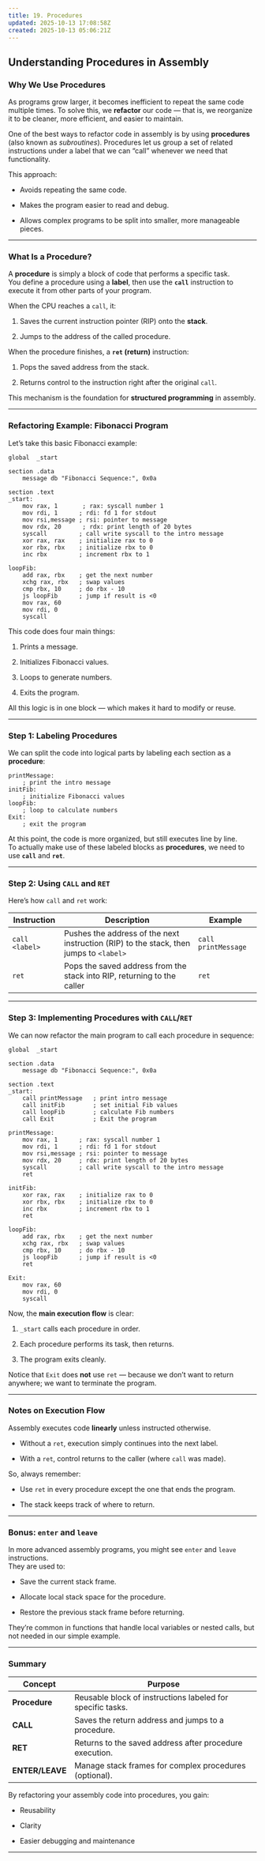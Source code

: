 ```yaml
---
title: 19. Procedures
updated: 2025-10-13 17:08:58Z
created: 2025-10-13 05:06:21Z
---
```


## Understanding Procedures in Assembly

### Why We Use Procedures

As programs grow larger, it becomes inefficient to repeat the same code multiple times. To solve this, we **refactor** our code — that is, we reorganize it to be cleaner, more efficient, and easier to maintain.

One of the best ways to refactor code in assembly is by using **procedures** (also known as *subroutines*). Procedures let us group a set of related instructions under a label that we can “call” whenever we need that functionality.

This approach:

- Avoids repeating the same code.
    
- Makes the program easier to read and debug.
    
- Allows complex programs to be split into smaller, more manageable pieces.
    

* * *

### What Is a Procedure?

A **procedure** is simply a block of code that performs a specific task.  
You define a procedure using a **label**, then use the **`call`** instruction to execute it from other parts of your program.

When the CPU reaches a `call`, it:

1.  Saves the current instruction pointer (RIP) onto the **stack**.
    
2.  Jumps to the address of the called procedure.
    

When the procedure finishes, a **`ret` (return)** instruction:

1.  Pops the saved address from the stack.
    
2.  Returns control to the instruction right after the original `call`.
    

This mechanism is the foundation for **structured programming** in assembly.

* * *

### Refactoring Example: Fibonacci Program

Let’s take this basic Fibonacci example:

```
global  _start

section .data
    message db "Fibonacci Sequence:", 0x0a

section .text
_start:
    mov rax, 1       ; rax: syscall number 1
    mov rdi, 1      ; rdi: fd 1 for stdout
    mov rsi,message ; rsi: pointer to message
    mov rdx, 20      ; rdx: print length of 20 bytes
    syscall         ; call write syscall to the intro message
    xor rax, rax    ; initialize rax to 0
    xor rbx, rbx    ; initialize rbx to 0
    inc rbx         ; increment rbx to 1

loopFib:
    add rax, rbx    ; get the next number
    xchg rax, rbx   ; swap values
    cmp rbx, 10		; do rbx - 10
    js loopFib		; jump if result is <0
    mov rax, 60
    mov rdi, 0
    syscall
```

This code does four main things:

1.  Prints a message.
    
2.  Initializes Fibonacci values.
    
3.  Loops to generate numbers.
    
4.  Exits the program.
    

All this logic is in one block — which makes it hard to modify or reuse.

* * *

### Step 1: Labeling Procedures

We can split the code into logical parts by labeling each section as a **procedure**:

```
printMessage:
    ; print the intro message
initFib:
    ; initialize Fibonacci values
loopFib:
    ; loop to calculate numbers
Exit:
    ; exit the program

```

At this point, the code is more organized, but still executes line by line.  
To actually make use of these labeled blocks as **procedures**, we need to use **`call`** and **`ret`**.

* * *

### Step 2: Using `CALL` and `RET`

Here’s how `call` and `ret` work:

| Instruction | Description | Example |
| --- | --- | --- |
| `call <label>` | Pushes the address of the next instruction (RIP) to the stack, then jumps to `<label>` | `call printMessage` |
| `ret` | Pops the saved address from the stack into RIP, returning to the caller | `ret` |

* * *

### Step 3: Implementing Procedures with `CALL`/`RET`

We can now refactor the main program to call each procedure in sequence:

```
global  _start

section .data
    message db "Fibonacci Sequence:", 0x0a

section .text
_start:
    call printMessage   ; print intro message
    call initFib        ; set initial Fib values
    call loopFib        ; calculate Fib numbers
    call Exit           ; Exit the program

printMessage:
    mov rax, 1      ; rax: syscall number 1
    mov rdi, 1      ; rdi: fd 1 for stdout
    mov rsi,message ; rsi: pointer to message
    mov rdx, 20     ; rdx: print length of 20 bytes
    syscall         ; call write syscall to the intro message
    ret

initFib:
    xor rax, rax    ; initialize rax to 0
    xor rbx, rbx    ; initialize rbx to 0
    inc rbx         ; increment rbx to 1
    ret

loopFib:
    add rax, rbx    ; get the next number
    xchg rax, rbx   ; swap values
    cmp rbx, 10		; do rbx - 10
    js loopFib		; jump if result is <0
    ret

Exit:
    mov rax, 60
    mov rdi, 0
    syscall

```

Now, the **main execution flow** is clear:

1.  `_start` calls each procedure in order.
    
2.  Each procedure performs its task, then returns.
    
3.  The program exits cleanly.
    

Notice that `Exit` does **not** use `ret` — because we don’t want to return anywhere; we want to terminate the program.

* * *

### Notes on Execution Flow

Assembly executes code **linearly** unless instructed otherwise.

- Without a `ret`, execution simply continues into the next label.
    
- With a `ret`, control returns to the caller (where `call` was made).
    

So, always remember:

- Use `ret` in every procedure except the one that ends the program.
    
- The stack keeps track of where to return.
    

* * *

### Bonus: `enter` and `leave`

In more advanced assembly programs, you might see `enter` and `leave` instructions.  
They are used to:

- Save the current stack frame.
    
- Allocate local stack space for the procedure.
    
- Restore the previous stack frame before returning.
    

They’re common in functions that handle local variables or nested calls, but not needed in our simple example.

* * *

### Summary

| Concept | Purpose |
| --- | --- |
| **Procedure** | Reusable block of instructions labeled for specific tasks. |
| **CALL** | Saves the return address and jumps to a procedure. |
| **RET** | Returns to the saved address after procedure execution. |
| **ENTER/LEAVE** | Manage stack frames for complex procedures (optional). |

By refactoring your assembly code into procedures, you gain:

- Reusability
    
- Clarity
    
- Easier debugging and maintenance
    

* * *

&nbsp;